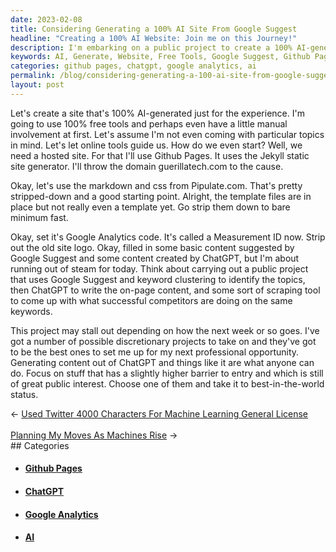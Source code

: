 ```yaml
---
date: 2023-02-08
title: Considering Generating a 100% AI Site From Google Suggest
headline: "Creating a 100% AI Website: Join me on this Journey!"
description: I'm embarking on a public project to create a 100% AI-generated website using free tools and no particular topics in mind. To do this, I've set up a hosted site on Github Pages, added Google Analytics Measurement ID, and filled in some basic content suggested by Google Suggest and ChatGPT. I'm looking for readers to join me on this journey and help me come up with new ideas to complete this project.
keywords: AI, Generate, Website, Free Tools, Google Suggest, Github Pages, Google Analytics, Measurement ID, ChatGPT, Markdown, CSS, Pipulate.com, Logo, Content, Public Project
categories: github pages, chatgpt, google analytics, ai
permalink: /blog/considering-generating-a-100-ai-site-from-google-suggest/
layout: post
---
```



Let's create a site that's 100% AI-generated just for the experience. I'm going
to use 100% free tools and perhaps even have a little manual involvement at
first. Let's assume I'm not even coming with particular topics in mind. Let's
let online tools guide us. How do we even start? Well, we need a hosted site.
For that I'll use Github Pages. It uses the Jekyll static site generator. I'll
throw the domain guerillatech.com to the cause.

Okay, let's use the markdown and css from Pipulate.com. That's pretty
stripped-down and a good starting point. Alright, the template files are in
place but not really even a template yet. Go strip them down to bare minimum
fast.

Okay, set it's Google Analytics code. It's called a Measurement ID now. Strip
out the old site logo. Okay, filled in some basic content suggested by Google
Suggest and some content created by ChatGPT, but I'm about running out of steam
for today. Think about carrying out a public project that uses Google Suggest
and keyword clustering to identify the topics, then ChatGPT to write the
on-page content, and some sort of scraping tool to come up with what successful
competitors are doing on the same keywords.

This project may stall out depending on how the next week or so goes. I've got
a number of possible discretionary projects to take on and they've got to be
the best ones to set me up for my next professional opportunity. Generating
content out of ChatGPT and things like it are what anyone can do. Focus on
stuff that has a slightly higher barrier to entry and which is still of great
public interest. Choose one of them and take it to best-in-the-world status.


<div class="arrow-links"><div class="post-nav-prev"><span class="arrow">&larr;&nbsp;</span><a href="/blog/used-twitter-4000-characters-for-machine-learning-general-license/">Used Twitter 4000 Characters For Machine Learning General License</a></div> &nbsp; <div class="post-nav-next"><a href="/blog/planning-my-moves-as-machines-rise/">Planning My Moves As Machines Rise</a><span class="arrow">&nbsp;&rarr;</span></div></div>
## Categories

<ul>
<li><h4><a href='/github-pages/'>Github Pages</a></h4></li>
<li><h4><a href='/chatgpt/'>ChatGPT</a></h4></li>
<li><h4><a href='/google-analytics/'>Google Analytics</a></h4></li>
<li><h4><a href='/ai/'>AI</a></h4></li></ul>